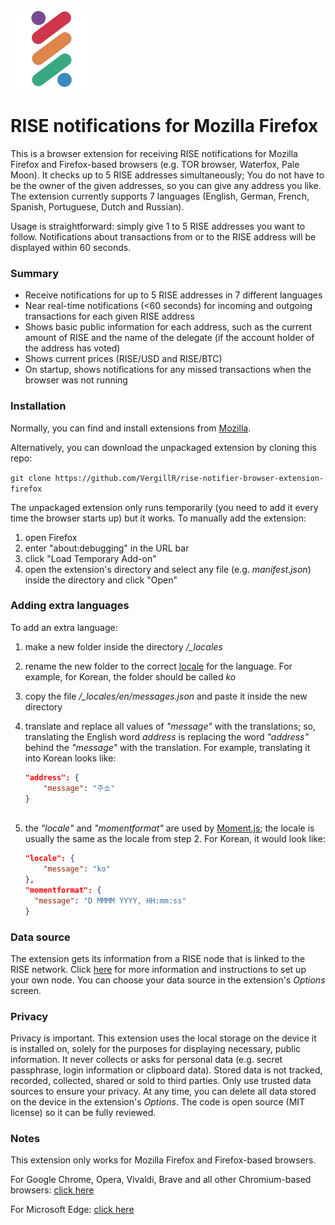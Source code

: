 ![alt text](https://github.com/VergillR/rise-notifier-browser-extension-firefox/blob/master/icons/riseicon_128.png "RISE logo extension")
# RISE notifications for Mozilla Firefox

This is a browser extension for receiving RISE notifications for Mozilla Firefox and Firefox-based browsers (e.g. TOR browser, Waterfox, Pale Moon).
It checks up to 5 RISE addresses simultaneously; You do not have to be the owner of the given addresses, so you can give any address you like. The extension currently supports 7 languages (English, German, French, Spanish, Portuguese, Dutch and Russian).

Usage is straightforward: simply give 1 to 5 RISE addresses you want to follow. Notifications about transactions from or to the RISE address will be displayed within 60 seconds.

### Summary
* Receive notifications for up to 5 RISE addresses in 7 different languages
* Near real-time notifications (<60 seconds) for incoming and outgoing transactions for each given RISE address
* Shows basic public information for each address, such as the current amount of RISE and the name of the delegate (if the account holder of the address has voted)
* Shows current prices (RISE/USD and RISE/BTC)
* On startup, shows notifications for any missed transactions when the browser was not running

### Installation
Normally, you can find and install extensions from [Mozilla](https://addons.mozilla.org/).

Alternatively, you can download the unpackaged extension by cloning this repo:

`git clone https://github.com/VergillR/rise-notifier-browser-extension-firefox`

The unpackaged extension only runs temporarily (you need to add it every time the browser starts up) but it works. To manually add the extension:
1. open Firefox
2. enter "about:debugging" in the URL bar
3. click "Load Temporary Add-on"
4. open the extension's directory and select any file (e.g. *manifest.json*) inside the directory and click "Open"

### Adding extra languages
To add an extra language:
1. make a new folder inside the directory */_locales*
2. rename the new folder to the correct [locale](https://developer.chrome.com/webstore/i18n#localeTable) for the language. For example, for Korean, the folder should be called *ko*
3. copy the file */_locales/en/messages.json* and paste it inside the new directory
4. translate and replace all values of _"message"_ with the translations; so, translating the English word _address_ is replacing the word _"address"_ behind the _"message"_ with the translation. For example, translating it into Korean looks like:

    ```json
    "address": {
        "message": "주소"
    }
  
5. the _"locale"_ and _"momentformat"_ are used by [Moment.js](http://momentjs.com/); the locale is usually the same as the locale from step 2. For Korean, it would look like:

    ```json
    "locale": {
        "message": "ko"
    },
    "momentformat": {
      "message": "D MMMM YYYY, HH:mm:ss"
    }


### Data source
The extension gets its information from a RISE node that is linked to the RISE network. Click [here](https://github.com/RiseVision/rise-node/wiki/How-To-Install-The-TypeScript-Core.-(-=1.0.0)) for more information and instructions to set up your own node. You can choose your data source in the extension's *Options* screen.


### Privacy
Privacy is important. This extension uses the local storage on the device it is installed on, solely for the purposes for displaying necessary, public information. It never collects or asks for personal data (e.g. secret passphrase, login information or clipboard data). Stored data is not tracked, recorded, collected, shared or sold to third parties. Only use trusted data sources to ensure your privacy. At any time, you can delete all data stored on the device in the extension's *Options*. The code is open source (MIT license) so it can be fully reviewed.


### Notes
This extension only works for Mozilla Firefox and Firefox-based browsers.

For Google Chrome, Opera, Vivaldi, Brave and all other Chromium-based browsers: [click here](https://github.com/VergillR/rise-notifier-browser-extension)

For Microsoft Edge: [click here](https://github.com/VergillR/rise-notifier-browser-extension-edge)
